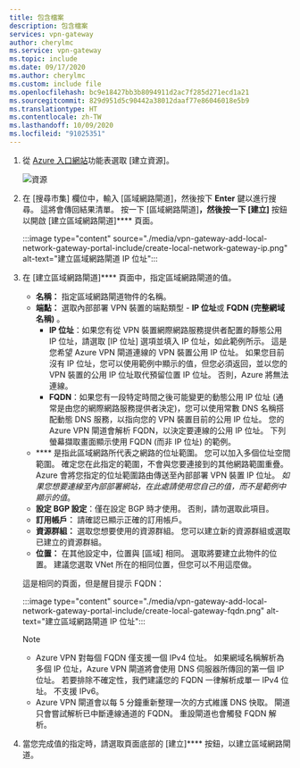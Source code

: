 ```yaml
---
title: 包含檔案
description: 包含檔案
services: vpn-gateway
author: cherylmc
ms.service: vpn-gateway
ms.topic: include
ms.date: 09/17/2020
ms.author: cherylmc
ms.custom: include file
ms.openlocfilehash: bc9e18427bb3b8094911d2ac7f285d271ecd1a21
ms.sourcegitcommit: 829d951d5c90442a38012daaf77e86046018e5b9
ms.translationtype: HT
ms.contentlocale: zh-TW
ms.lasthandoff: 10/09/2020
ms.locfileid: "91025351"
---
```

1. 從 [Azure 入口網站](https://portal.azure.com)功能表選取 [建立資源]。

   ![資源](./media/vpn-gateway-add-local-network-gateway-portal-include/azure-portal-create-resource.png)
2. 在 [搜尋市集] 欄位中，輸入 [區域網路閘道]，然後按下 **Enter** 鍵以進行搜尋。 這將會傳回結果清單。 按一下 [區域網路閘道]****，然後按一下 [建立]**** 按鈕以開啟 [建立區域網路閘道]**** 頁面。

   :::image type="content" source="./media/vpn-gateway-add-local-network-gateway-portal-include/create-local-network-gateway-ip.png" alt-text="建立區域網路閘道 IP 位址":::

3. 在 [建立區域網路閘道]**** 頁面中，指定區域網路閘道的值。

   - **名稱：** 指定區域網路閘道物件的名稱。
   - **端點：** 選取內部部署 VPN 裝置的端點類型 - **IP 位址**或 **FQDN (完整網域名稱)** 。
      - **IP 位址**：如果您有從 VPN 裝置網際網路服務提供者配置的靜態公用 IP 位址，請選取 [IP 位址] 選項並填入 IP 位址，如此範例所示。 這是您希望 Azure VPN 閘道連線的 VPN 裝置公用 IP 位址。 如果您目前沒有 IP 位址，您可以使用範例中顯示的值，但您必須返回，並以您的 VPN 裝置的公用 IP 位址取代預留位置 IP 位址。 否則，Azure 將無法連線。
      - **FQDN**：如果您有一段特定時間之後可能變更的動態公用 IP 位址 (通常是由您的網際網路服務提供者決定)，您可以使用常數 DNS 名稱搭配動態 DNS 服務，以指向您的 VPN 裝置目前的公用 IP 位址。 您的 Azure VPN 閘道會解析 FQDN，以決定要連線的公用 IP 位址。 下列螢幕擷取畫面顯示使用 FQDN (而非 IP 位址) 的範例。
   - **** 是指此區域網路所代表之網路的位址範圍。 您可以加入多個位址空間範圍。 確定您在此指定的範圍，不會與您要連接到的其他網路範圍重疊。 Azure 會將您指定的位址範圍路由傳送至內部部署 VPN 裝置 IP 位址。 *如果您想要連線至內部部署網站，在此處請使用您自己的值，而不是範例中顯示的值*。
   - **設定 BGP 設定**：僅在設定 BGP 時才使用。 否則，請勿選取此項目。
   - **訂用帳戶︰** 請確認已顯示正確的訂用帳戶。
   - **資源群組：** 選取您想要使用的資源群組。 您可以建立新的資源群組或選取已建立的資源群組。
   - **位置：** 在其他設定中，位置與 [區域] 相同。 選取將要建立此物件的位置。 建議您選取 VNet 所在的相同位置，但您可以不用這麼做。

   這是相同的頁面，但是醒目提示 FQDN：

   :::image type="content" source="./media/vpn-gateway-add-local-network-gateway-portal-include/create-local-gateway-fqdn.png" alt-text="建立區域網路閘道 IP 位址":::

   > [!NOTE]
   >
   > * Azure VPN 對每個 FQDN 僅支援一個 IPv4 位址。 如果網域名稱解析為多個 IP 位址，Azure VPN 閘道將會使用 DNS 伺服器所傳回的第一個 IP 位址。 若要排除不確定性，我們建議您的 FQDN 一律解析成單一 IPv4 位址。 不支援 IPv6。
   > * Azure VPN 閘道會以每 5 分鐘重新整理一次的方式維護 DNS 快取。 閘道只會嘗試解析已中斷連線通道的 FQDN。 重設閘道也會觸發 FQDN 解析。
   >

4. 當您完成值的指定時，請選取頁面底部的 [建立]**** 按鈕，以建立區域網路閘道。
